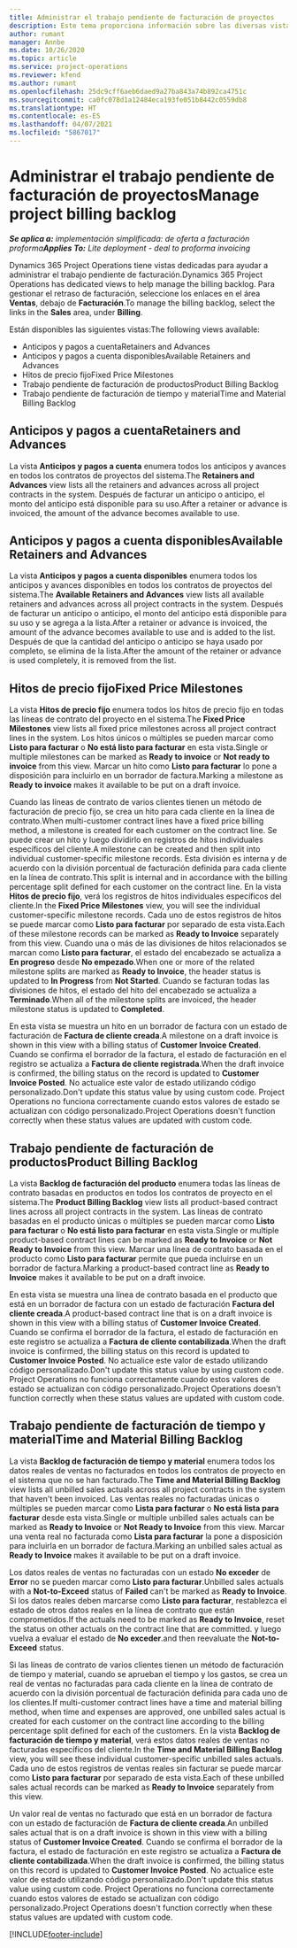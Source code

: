 ```yaml
---
title: Administrar el trabajo pendiente de facturación de proyectos
description: Este tema proporciona información sobre las diversas vistas disponibles para usar cuando se administra el trabajo pendiente de facturación de proyectos.
author: rumant
manager: Annbe
ms.date: 10/26/2020
ms.topic: article
ms.service: project-operations
ms.reviewer: kfend
ms.author: rumant
ms.openlocfilehash: 25dc9cff6aeb6daed9a27ba843a74b892ca4751c
ms.sourcegitcommit: ca0fc078d1a12484eca193fe051b8442c0559db8
ms.translationtype: HT
ms.contentlocale: es-ES
ms.lasthandoff: 04/07/2021
ms.locfileid: "5867017"
---
```

# <a name="manage-project-billing-backlog"></a><span data-ttu-id="a11af-103">Administrar el trabajo pendiente de facturación de proyectos</span><span class="sxs-lookup"><span data-stu-id="a11af-103">Manage project billing backlog</span></span> 

<span data-ttu-id="a11af-104">_**Se aplica a:** implementación simplificada: de oferta a facturación proforma_</span><span class="sxs-lookup"><span data-stu-id="a11af-104">_**Applies To:** Lite deployment - deal to proforma invoicing_</span></span>

<span data-ttu-id="a11af-105">Dynamics 365 Project Operations tiene vistas dedicadas para ayudar a administrar el trabajo pendiente de facturación.</span><span class="sxs-lookup"><span data-stu-id="a11af-105">Dynamics 365 Project Operations has dedicated views to help manage the billing backlog.</span></span> <span data-ttu-id="a11af-106">Para gestionar el retraso de facturación, seleccione los enlaces en el área **Ventas**, debajo de **Facturación**.</span><span class="sxs-lookup"><span data-stu-id="a11af-106">To manage the billing backlog, select the links in the **Sales** area, under **Billing**.</span></span> 

<span data-ttu-id="a11af-107">Están disponibles las siguientes vistas:</span><span class="sxs-lookup"><span data-stu-id="a11af-107">The following views available:</span></span>

- <span data-ttu-id="a11af-108">Anticipos y pagos a cuenta</span><span class="sxs-lookup"><span data-stu-id="a11af-108">Retainers and Advances</span></span>
- <span data-ttu-id="a11af-109">Anticipos y pagos a cuenta disponibles</span><span class="sxs-lookup"><span data-stu-id="a11af-109">Available Retainers and Advances</span></span>
- <span data-ttu-id="a11af-110">Hitos de precio fijo</span><span class="sxs-lookup"><span data-stu-id="a11af-110">Fixed Price Milestones</span></span>
- <span data-ttu-id="a11af-111">Trabajo pendiente de facturación de productos</span><span class="sxs-lookup"><span data-stu-id="a11af-111">Product Billing Backlog</span></span>
- <span data-ttu-id="a11af-112">Trabajo pendiente de facturación de tiempo y material</span><span class="sxs-lookup"><span data-stu-id="a11af-112">Time and Material Billing Backlog</span></span>

## <a name="retainers-and-advances"></a><span data-ttu-id="a11af-113">Anticipos y pagos a cuenta</span><span class="sxs-lookup"><span data-stu-id="a11af-113">Retainers and Advances</span></span>

<span data-ttu-id="a11af-114">La vista **Anticipos y pagos a cuenta** enumera todos los anticipos y avances en todos los contratos de proyectos del sistema.</span><span class="sxs-lookup"><span data-stu-id="a11af-114">The **Retainers and Advances** view lists all the retainers and advances across all project contracts in the system.</span></span> <span data-ttu-id="a11af-115">Después de facturar un anticipo o anticipo, el monto del anticipo está disponible para su uso.</span><span class="sxs-lookup"><span data-stu-id="a11af-115">After a retainer or advance is invoiced, the amount of the advance becomes available to use.</span></span>

## <a name="available-retainers-and-advances"></a><span data-ttu-id="a11af-116">Anticipos y pagos a cuenta disponibles</span><span class="sxs-lookup"><span data-stu-id="a11af-116">Available Retainers and Advances</span></span>

<span data-ttu-id="a11af-117">La vista **Anticipos y pagos a cuenta disponibles** enumera todos los anticipos y avances disponibles en todos los contratos de proyectos del sistema.</span><span class="sxs-lookup"><span data-stu-id="a11af-117">The **Available Retainers and Advances** view lists all available retainers and advances across all project contracts in the system.</span></span> <span data-ttu-id="a11af-118">Después de facturar un anticipo o anticipo, el monto del anticipo está disponible para su uso y se agrega a la lista.</span><span class="sxs-lookup"><span data-stu-id="a11af-118">After a retainer or advance is invoiced, the amount of the advance becomes available to use and is added to the list.</span></span> <span data-ttu-id="a11af-119">Después de que la cantidad del anticipo o anticipo se haya usado por completo, se elimina de la lista.</span><span class="sxs-lookup"><span data-stu-id="a11af-119">After the amount of the retainer or advance is used completely, it is removed from the list.</span></span>

## <a name="fixed-price-milestones"></a><span data-ttu-id="a11af-120">Hitos de precio fijo</span><span class="sxs-lookup"><span data-stu-id="a11af-120">Fixed Price Milestones</span></span>

<span data-ttu-id="a11af-121">La vista **Hitos de precio fijo** enumera todos los hitos de precio fijo en todas las líneas de contrato del proyecto en el sistema.</span><span class="sxs-lookup"><span data-stu-id="a11af-121">The **Fixed Price Milestones** view lists all fixed price milestones across all project contract lines in the system.</span></span> <span data-ttu-id="a11af-122">Los hitos únicos o múltiples se pueden marcar como **Listo para facturar** o **No está listo para facturar** en esta vista.</span><span class="sxs-lookup"><span data-stu-id="a11af-122">Single or multiple milestones can be marked as **Ready to invoice** or **Not ready to invoice** from this view.</span></span> <span data-ttu-id="a11af-123">Marcar un hito como **Listo para facturar** lo pone a disposición para incluirlo en un borrador de factura.</span><span class="sxs-lookup"><span data-stu-id="a11af-123">Marking a milestone as **Ready to invoice** makes it available to be put on a draft invoice.</span></span>

<span data-ttu-id="a11af-124">Cuando las líneas de contrato de varios clientes tienen un método de facturación de precio fijo, se crea un hito para cada cliente en la línea de contrato.</span><span class="sxs-lookup"><span data-stu-id="a11af-124">When multi-customer contract lines have a fixed price billing method, a milestone is created for each customer on the contract line.</span></span> <span data-ttu-id="a11af-125">Se puede crear un hito y luego dividirlo en registros de hitos individuales específicos del cliente.</span><span class="sxs-lookup"><span data-stu-id="a11af-125">A milestone can be created and then split into individual customer-specific milestone records.</span></span> <span data-ttu-id="a11af-126">Esta división es interna y de acuerdo con la división porcentual de facturación definida para cada cliente en la línea de contrato.</span><span class="sxs-lookup"><span data-stu-id="a11af-126">This split is internal and in accordance with the billing percentage split defined for each customer on the contract line.</span></span> <span data-ttu-id="a11af-127">En la vista **Hitos de precio fijo**, verá los registros de hitos individuales específicos del cliente.</span><span class="sxs-lookup"><span data-stu-id="a11af-127">In the **Fixed Price Milestones** view, you will see the individual customer-specific milestone records.</span></span> <span data-ttu-id="a11af-128">Cada uno de estos registros de hitos se puede marcar como **Listo para facturar** por separado de esta vista.</span><span class="sxs-lookup"><span data-stu-id="a11af-128">Each of these milestone records can be marked as **Ready to Invoice** separately from this view.</span></span> <span data-ttu-id="a11af-129">Cuando una o más de las divisiones de hitos relacionados se marcan como **Listo para facturar**, el estado del encabezado se actualiza a **En progreso** desde **No empezado**.</span><span class="sxs-lookup"><span data-stu-id="a11af-129">When one or more of the related milestone splits are marked as **Ready to Invoice**, the header status is updated to **In Progress** from **Not Started**.</span></span> <span data-ttu-id="a11af-130">Cuando se facturan todas las divisiones de hitos, el estado del hito del encabezado se actualiza a **Terminado**.</span><span class="sxs-lookup"><span data-stu-id="a11af-130">When all of the milestone splits are invoiced, the header milestone status is updated to **Completed**.</span></span>

<span data-ttu-id="a11af-131">En esta vista se muestra un hito en un borrador de factura con un estado de facturación de **Factura de cliente creada**.</span><span class="sxs-lookup"><span data-stu-id="a11af-131">A milestone on a draft invoice is shown in this view with a billing status of **Customer Invoice Created**.</span></span> <span data-ttu-id="a11af-132">Cuando se confirma el borrador de la factura, el estado de facturación en el registro se actualiza a **Factura de cliente registrada**.</span><span class="sxs-lookup"><span data-stu-id="a11af-132">When the draft invoice is confirmed, the billing status on the record is updated to **Customer Invoice Posted**.</span></span> <span data-ttu-id="a11af-133">No actualice este valor de estado utilizando código personalizado.</span><span class="sxs-lookup"><span data-stu-id="a11af-133">Don't update this status value by using custom code.</span></span> <span data-ttu-id="a11af-134">Project Operations no funciona correctamente cuando estos valores de estado se actualizan con código personalizado.</span><span class="sxs-lookup"><span data-stu-id="a11af-134">Project Operations doesn't function correctly when these status values are updated with custom code.</span></span>

## <a name="product-billing-backlog"></a><span data-ttu-id="a11af-135">Trabajo pendiente de facturación de productos</span><span class="sxs-lookup"><span data-stu-id="a11af-135">Product Billing Backlog</span></span>

<span data-ttu-id="a11af-136">La vista **Backlog de facturación del producto** enumera todas las líneas de contrato basadas en productos en todos los contratos de proyecto en el sistema.</span><span class="sxs-lookup"><span data-stu-id="a11af-136">The **Product Billing Backlog** view lists all product-based contract lines across all project contracts in the system.</span></span> <span data-ttu-id="a11af-137">Las líneas de contrato basadas en el producto únicas o múltiples se pueden marcar como **Listo para facturar** o **No está listo para facturar** en esta vista.</span><span class="sxs-lookup"><span data-stu-id="a11af-137">Single or multiple product-based contract lines can be marked as **Ready to Invoice** or **Not Ready to Invoice** from this view.</span></span> <span data-ttu-id="a11af-138">Marcar una línea de contrato basada en el producto como **Listo para facturar** permite que pueda incluirse en un borrador de factura.</span><span class="sxs-lookup"><span data-stu-id="a11af-138">Marking a product-based contract line as **Ready to Invoice** makes it available to be put on a draft invoice.</span></span>

<span data-ttu-id="a11af-139">En esta vista se muestra una línea de contrato basada en el producto que está en un borrador de factura con un estado de facturación **Factura del cliente creada**.</span><span class="sxs-lookup"><span data-stu-id="a11af-139">A product-based contract line that is on a draft invoice is shown in this view with a billing status of **Customer Invoice Created**.</span></span> <span data-ttu-id="a11af-140">Cuando se confirma el borrador de la factura, el estado de facturación en este registro se actualiza a **Factura de cliente contabilizada**.</span><span class="sxs-lookup"><span data-stu-id="a11af-140">When the draft invoice is confirmed, the billing status on this record is updated to **Customer Invoice Posted**.</span></span> <span data-ttu-id="a11af-141">No actualice este valor de estado utilizando código personalizado.</span><span class="sxs-lookup"><span data-stu-id="a11af-141">Don't update this status value by using custom code.</span></span> <span data-ttu-id="a11af-142">Project Operations no funciona correctamente cuando estos valores de estado se actualizan con código personalizado.</span><span class="sxs-lookup"><span data-stu-id="a11af-142">Project Operations doesn't function correctly when these status values are updated with custom code.</span></span>

## <a name="time-and-material-billing-backlog"></a><span data-ttu-id="a11af-143">Trabajo pendiente de facturación de tiempo y material</span><span class="sxs-lookup"><span data-stu-id="a11af-143">Time and Material Billing Backlog</span></span>

<span data-ttu-id="a11af-144">La vista **Backlog de facturación de tiempo y material** enumera todos los datos reales de ventas no facturados en todos los contratos de proyecto en el sistema que no se han facturado.</span><span class="sxs-lookup"><span data-stu-id="a11af-144">The **Time and Material Billing Backlog** view lists all unbilled sales actuals across all project contracts in the system that haven't been invoiced.</span></span> <span data-ttu-id="a11af-145">Las ventas reales no facturadas únicas o múltiples se pueden marcar como **Lista para facturar** o **No está lista para facturar** desde esta vista.</span><span class="sxs-lookup"><span data-stu-id="a11af-145">Single or multiple unbilled sales actuals can be marked as **Ready to Invoice** or **Not Ready to Invoice** from this view.</span></span> <span data-ttu-id="a11af-146">Marcar una venta real no facturada como **Lista para facturar** la pone a disposición para incluirla en un borrador de factura.</span><span class="sxs-lookup"><span data-stu-id="a11af-146">Marking an unbilled sales actual as **Ready to Invoice** makes it available to be put on a draft invoice.</span></span>

<span data-ttu-id="a11af-147">Los datos reales de ventas no facturadas con un estado **No exceder** de **Error** no se pueden marcar como **Listo para facturar**.</span><span class="sxs-lookup"><span data-stu-id="a11af-147">Unbilled sales actuals with a **Not-to-Exceed** status of **Failed** can't be marked as **Ready to Invoice**.</span></span> <span data-ttu-id="a11af-148">Si los datos reales deben marcarse como **Listo para facturar**, restablezca el estado de otros datos reales en la línea de contrato que están comprometidos.</span><span class="sxs-lookup"><span data-stu-id="a11af-148">If the actuals need to be marked as **Ready to Invoice**, reset the status on other actuals on the contract line that are committed.</span></span> <span data-ttu-id="a11af-149">y luego vuelva a evaluar el estado de **No exceder**.</span><span class="sxs-lookup"><span data-stu-id="a11af-149">and then reevaluate the **Not-to-Exceed** status.</span></span>

<span data-ttu-id="a11af-150">Si las líneas de contrato de varios clientes tienen un método de facturación de tiempo y material, cuando se aprueban el tiempo y los gastos, se crea un real de ventas no facturadas para cada cliente en la línea de contrato de acuerdo con la división porcentual de facturación definida para cada uno de los clientes.</span><span class="sxs-lookup"><span data-stu-id="a11af-150">If multi-customer contract lines have a time and material billing method, when time and expenses are approved, one unbilled sales actual is created for each customer on the contract line according to the billing percentage split defined for each of the customers.</span></span> <span data-ttu-id="a11af-151">En la vista **Backlog de facturación de tiempo y material**, verá estos datos reales de ventas no facturadas específicos del cliente.</span><span class="sxs-lookup"><span data-stu-id="a11af-151">In the **Time and Material Billing Backlog** view, you will see these individual customer-specific unbilled sales actuals.</span></span> <span data-ttu-id="a11af-152">Cada uno de estos registros de ventas reales sin facturar se puede marcar como **Listo para facturar** por separado de esta vista.</span><span class="sxs-lookup"><span data-stu-id="a11af-152">Each of these unbilled sales actual records can be marked as **Ready to Invoice** separately from this view.</span></span>

<span data-ttu-id="a11af-153">Un valor real de ventas no facturado que está en un borrador de factura con un estado de facturación de **Factura de cliente creada**.</span><span class="sxs-lookup"><span data-stu-id="a11af-153">An unbilled sales actual that is on a draft invoice is shown in this view with a billing status of **Customer Invoice Created**.</span></span> <span data-ttu-id="a11af-154">Cuando se confirma el borrador de la factura, el estado de facturación en este registro se actualiza a **Factura de cliente contabilizada**.</span><span class="sxs-lookup"><span data-stu-id="a11af-154">When the draft invoice is confirmed, the billing status on this record is updated to **Customer Invoice Posted**.</span></span> <span data-ttu-id="a11af-155">No actualice este valor de estado utilizando código personalizado.</span><span class="sxs-lookup"><span data-stu-id="a11af-155">Don't update this status value using custom code.</span></span> <span data-ttu-id="a11af-156">Project Operations no funciona correctamente cuando estos valores de estado se actualizan con código personalizado.</span><span class="sxs-lookup"><span data-stu-id="a11af-156">Project Operations doesn't function correctly when these status values are updated with custom code.</span></span>


[!INCLUDE[footer-include](../../includes/footer-banner.md)]
